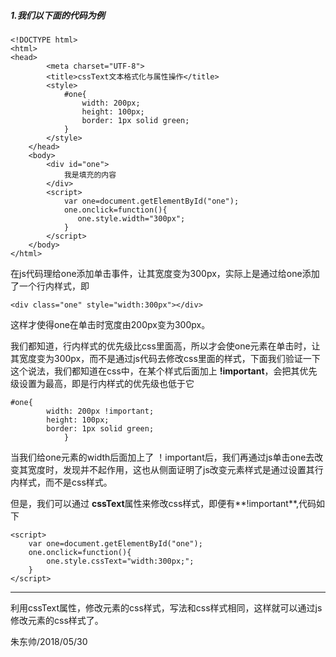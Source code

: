 
##### 1.我们以下面的代码为例
##### 

```
<!DOCTYPE html>
<html>
<head>
		<meta charset="UTF-8">
		<title>cssText文本格式化与属性操作</title>
		<style>
			#one{
				width: 200px;
				height: 100px;
				border: 1px solid green;
			}
		</style>
	</head>
	<body>
		<div id="one">
			我是填充的内容
		</div>
		<script>
			var one=document.getElementById("one");
			one.onclick=function(){
			   one.style.width="300px"; 
			}
		</script>
	</body>
</html>

```
在js代码理给one添加单击事件，让其宽度变为300px，实际上是通过给one添加了一个行内样式，即
```
<div class="one" style="width:300px"></div>
```
这样才使得one在单击时宽度由200px变为300px。

我们都知道，行内样式的优先级比css里面高，所以才会使one元素在单击时，让其宽度变为300px，而不是通过js代码去修改css里面的样式，下面我们验证一下这个说法，我们都知道在css中，在某个样式后面加上 **!important**，会把其优先级设置为最高，即是行内样式的优先级也低于它

```
#one{
		width: 200px !important;
		height: 100px;
		border: 1px solid green;
			}
```
当我们给one元素的width后面加上了 ！important后，我们再通过js单击one去改变其宽度时，发现并不起作用，这也从侧面证明了js改变元素样式是通过设置其行内样式，而不是css样式。

但是，我们可以通过 **cssText**属性来修改css样式，即便有**!important**,代码如下

```
<script>
	var one=document.getElementById("one");
	one.onclick=function(){
	    one.style.cssText="width:300px;";
	}
</script>
```

---



利用cssText属性，修改元素的css样式，写法和css样式相同，这样就可以通过js修改元素的css样式了。

 朱东帅/2018/05/30




